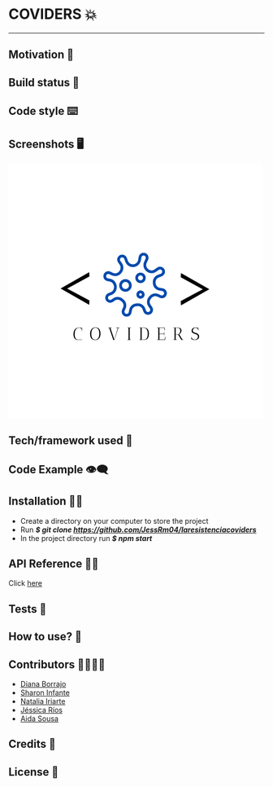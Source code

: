 # COVIDERS :boom:
***
## Motivation :brain:

## Build status :page_facing_up:
## Code style :keyboard:
## Screenshots :desktop_computer:
![This is an image](./src/assets/img/img/icons/Logo-Coviders.png)

## Tech/framework used :electric_plug:
## Code Example :eye_speech_bubble:
## Installation :mechanic:
- Create a directory on your computer to store the project
- Run ***$ git clone https://github.com/JessRm04/laresistenciacoviders***
- In the project directory run ***$ npm start***

## API Reference 👩‍💻
Click [here](https://disease.sh) 

## Tests 📝
## How to use? :key:
## Contributors :family_woman_woman_girl_girl:
* [Diana Borrajo](https://github.com/Dianab177)
* [Sharon Infante](https://github.com/SharonInfante)
* [Natalia Iriarte](https://github.com/Natalia-irlo)
* [Jéssica Ríos](https://github.com/JessRm04)
* [Aida Sousa](https://github.com/AidaSousa)
## Credits 📌
## License :closed_lock_with_key:
